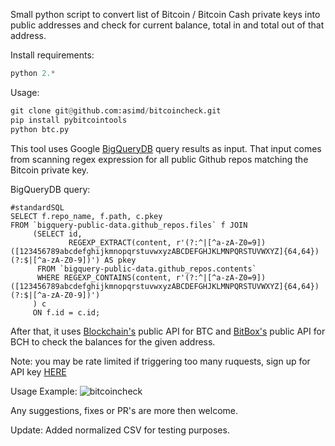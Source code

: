 Small python script to convert list of Bitcoin / Bitcoin Cash private keys into public addresses and check for current balance, total in and total out of that address. 

Install requirements: 

```python
python 2.*
```

Usage:
```python
git clone git@github.com:asimd/bitcoincheck.git
pip install pybitcointools
python btc.py
```

This tool uses Google [BigQueryDB](https://cloud.google.com/bigquery/) query results as input. 
That input comes from scanning regex expression for all public Github repos matching the Bitcoin private key.

BigQueryDB query:
``` 
#standardSQL
SELECT f.repo_name, f.path, c.pkey
FROM `bigquery-public-data.github_repos.files` f JOIN
     (SELECT id,
             REGEXP_EXTRACT(content, r'(?:^|[^a-zA-Z0=9])([123456789abcdefghijkmnopqrstuvwxyzABCDEFGHJKLMNPQRSTUVWXYZ]{64,64})(?:$|[^a-zA-Z0-9])') AS pkey
      FROM `bigquery-public-data.github_repos.contents`
      WHERE REGEXP_CONTAINS(content, r'(?:^|[^a-zA-Z0=9])([123456789abcdefghijkmnopqrstuvwxyzABCDEFGHJKLMNPQRSTUVWXYZ]{64,64})(?:$|[^a-zA-Z0-9])')
     ) c
     ON f.id = c.id;	

```



After that, it uses [Blockchain's](http://blockchain.com) public API for BTC and [BitBox's](https://rest.bitbox.earth) public API for BCH to check the balances for the given address.

Note: you may be rate limited if triggering too many ruquests, sign up for API key [HERE](https://api.blockchain.info/customer/signup) 


Usage Example:
![bitcoincheck](https://i.imgur.com/LisgCPt.png)


Any suggestions, fixes or PR's are more then welcome.


Update: Added normalized CSV for testing purposes.
